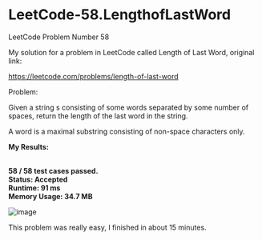 # LeetCode-58.LengthofLastWord
LeetCode Problem Number 58

My solution for a problem in LeetCode called Length of Last Word, original link:

https://leetcode.com/problems/length-of-last-word

Problem:

Given a string s consisting of some words separated by some number of spaces, return the length of the last word in the string.

A word is a maximal substring consisting of non-space characters only.

<b>My Results:
<br /><br />

58 / 58 test cases passed.<br />
Status: Accepted<br />
Runtime: 91 ms<br />
Memory Usage: 34.7 MB<br />
</b>

![image](https://user-images.githubusercontent.com/570762/146301846-94466d4e-0d7c-42cc-aa92-15548da7256c.png)

This problem was really easy, I finished in about 15 minutes.
